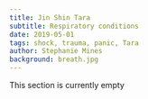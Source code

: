 ```yaml
---
title: Jin Shin Tara
subtitle: Respiratory conditions
date: 2019-05-01
tags: shock, trauma, panic, Tara
author: Stephanie Mines
background: breath.jpg
---
```


This section is currently empty
